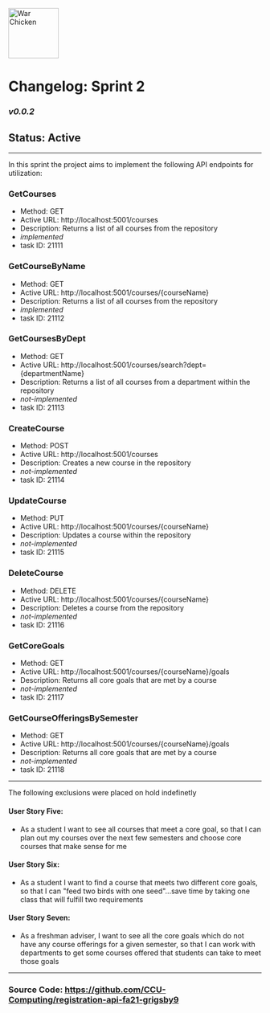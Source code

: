 <img
          src="https://upload.wikimedia.org/wikipedia/en/thumb/e/ef/Coastal_Carolina_Chanticleers_logo.svg/1200px-Coastal_Carolina_Chanticleers_logo.svg.png"
          height="100"
          alt="War Chicken"
        />

# Changelog: Sprint 2

### _v0.0.2_

## Status: Active

---

In this sprint the project aims to implement the following API endpoints for utilization:

### GetCourses

- Method: GET
- Active URL: http://localhost:5001/courses
- Description: Returns a list of all courses from the repository
- _implemented_
- task ID: 21111

### GetCourseByName

- Method: GET
- Active URL: http://localhost:5001/courses/{courseName}
- Description: Returns a list of all courses from the repository
- _implemented_
- task ID: 21112

### GetCoursesByDept

- Method: GET
- Active URL: http://localhost:5001/courses/search?dept={departmentName}
- Description: Returns a list of all courses from a department within the repository
- _not-implemented_
- task ID: 21113

### CreateCourse

- Method: POST
- Active URL: http://localhost:5001/courses
- Description: Creates a new course in the repository
- _not-implemented_
- task ID: 21114

### UpdateCourse

- Method: PUT
- Active URL: http://localhost:5001/courses/{courseName}
- Description: Updates a course within the repository
- _not-implemented_
- task ID: 21115

### DeleteCourse

- Method: DELETE
- Active URL: http://localhost:5001/courses/{courseName}
- Description: Deletes a course from the repository
- _not-implemented_
- task ID: 21116

### GetCoreGoals

- Method: GET
- Active URL: http://localhost:5001/courses/{courseName}/goals
- Description: Returns all core goals that are met by a course
- _not-implemented_
- task ID: 21117

### GetCourseOfferingsBySemester

- Method: GET
- Active URL: http://localhost:5001/courses/{courseName}/goals
- Description: Returns all core goals that are met by a course
- _not-implemented_
- task ID: 21118

---

The following exclusions were placed on hold indefinetly

#### User Story Five:

- As a student I want to see all courses that meet a core goal, so that I can plan out my courses over the next few semesters and choose core courses that make sense for me

#### User Story Six:

- As a student I want to find a course that meets two different core goals, so that I can "feed two birds with one seed"...save time by taking one class that will fulfill two requirements

#### User Story Seven:

- As a freshman adviser, I want to see all the core goals which do not have any course offerings
  for a given semester, so that I can work with departments to get some courses offered
  that students can take to meet those goals

---

### Source Code: https://github.com/CCU-Computing/registration-api-fa21-grigsby9
